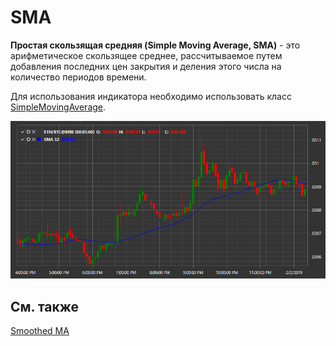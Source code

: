 # SMA

**Простая скользящая средняя (Simple Moving Average, SMA)** \- это арифметическое скользящее среднее, рассчитываемое путем добавления последних цен закрытия и деления этого числа на количество периодов времени. 

Для использования индикатора необходимо использовать класс [SimpleMovingAverage](xref:StockSharp.Algo.Indicators.SimpleMovingAverage). 

![IndicatorSimpleMovingAverage](../images/IndicatorSimpleMovingAverage.png)

## См. также

[Smoothed MA](IndicatorSmoothedMovingAverage.md)
